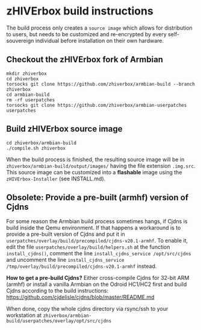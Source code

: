 # zHIVErbox build instructions
The build process only creates a `source image` which allows for distribution to
users, but needs to be customized and re-encrypted by every self-souvereign 
individual before installation on their own hardware.

## Checkout the zHIVErbox fork of Armbian
```
mkdir zhiverbox
cd zhiverbox
torsocks git clone https://github.com/zhiverbox/armbian-build --branch zhiverbox
cd armbian-build
rm -rf userpatches
torsocks git clone https://github.com/zhiverbox/armbian-userpatches userpatches
```

## Build zHIVErbox source image
```
cd zhiverbox/armbian-build
./compile.sh zhiverbox
```

When the build process is finished, the resulting source image will be in 
`zhiverbox/armbian-build/output/images/` having the file extension `.img.src`.
This source image can be customized into a **flashable** image using the 
`zHIVErbox-Installer` (see INSTALL.md). 

## Obsolete: Provide a pre-built (armhf) version of Cjdns
For some reason the Armbian build process sometimes hangs, if Cjdns is build 
inside the Qemu environment. If that happens a workaround is to provide a 
pre-built version of Cjdns and put it in 
`userpatches/overlay/build/precompiled/cjdns-v20.1-armhf`. To enable it, 
edit the file `userpatches/overlay/build/helpers.sh` at the function
`install_cjdns()`, comment the line `install_cjdns_service /opt/src/cjdns` 
and uncomment the line 
`install_cjdns_service /tmp/overlay/build/precompiled/cjdns-v20.1-armhf` 
instead.

**How to get a pre-build Cjdns?** 
Either cross-compile Cjdns for 32-bit ARM (armhf) or install a vanilla 
Armbian on the Odroid HC1/HC2 first and build Cjdns according to the build 
instructions: https://github.com/cjdelisle/cjdns/blob/master/README.md

When done, copy the whole cjdns directory via rsync/ssh to your workstation at
`zhiverbox/armbian-build/userpatches/overlay/opt/src/cjdns`
